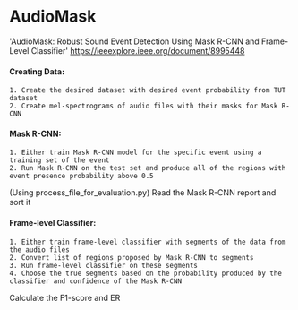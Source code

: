 # AudioMask

'AudioMask: Robust Sound Event Detection Using Mask R-CNN and Frame-Level Classifier' https://ieeexplore.ieee.org/document/8995448

#### Creating Data:
	1. Create the desired dataset with desired event probability from TUT dataset
	2. Create mel-spectrograms of audio files with their masks for Mask R-CNN
	
#### Mask R-CNN:
	1. Either train Mask R-CNN model for the specific event using a training set of the event
	2. Run Mask R-CNN on the test set and produce all of the regions with event presence probability above 0.5

(Using process_file_for_evaluation.py) Read the Mask R-CNN report and sort it

#### Frame-level Classifier:
	1. Either train frame-level classifier with segments of the data from the audio files
	2. Convert list of regions proposed by Mask R-CNN to segments
	3. Run frame-level classifier on these segments
	4. Choose the true segments based on the probability produced by the classifier and confidence of the Mask R-CNN

Calculate the F1-score and ER
